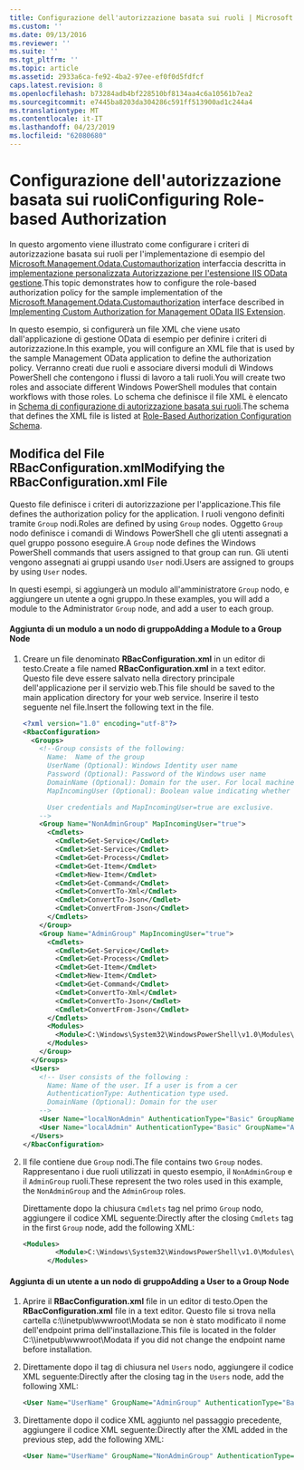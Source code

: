 ```yaml
---
title: Configurazione dell'autorizzazione basata sui ruoli | Microsoft Docs
ms.custom: ''
ms.date: 09/13/2016
ms.reviewer: ''
ms.suite: ''
ms.tgt_pltfrm: ''
ms.topic: article
ms.assetid: 2933a6ca-fe92-4ba2-97ee-ef0f0d5fdfcf
caps.latest.revision: 8
ms.openlocfilehash: b73284adb4bf228510bf8134aa4c6a10561b7ea2
ms.sourcegitcommit: e7445ba8203da304286c591ff513900ad1c244a4
ms.translationtype: MT
ms.contentlocale: it-IT
ms.lasthandoff: 04/23/2019
ms.locfileid: "62080680"
---
```

# <a name="configuring-role-based-authorization"></a><span data-ttu-id="ecdbb-102">Configurazione dell'autorizzazione basata sui ruoli</span><span class="sxs-lookup"><span data-stu-id="ecdbb-102">Configuring Role-based Authorization</span></span>

<span data-ttu-id="ecdbb-103">In questo argomento viene illustrato come configurare i criteri di autorizzazione basata sui ruoli per l'implementazione di esempio del [Microsoft.Management.Odata.Customauthorization](/dotnet/api/Microsoft.Management.Odata.CustomAuthorization) interfaccia descritta in [implementazione personalizzata Autorizzazione per l'estensione IIS OData gestione](./implementing-custom-authorization-for-a-management-odata-web-service.md).</span><span class="sxs-lookup"><span data-stu-id="ecdbb-103">This topic demonstrates how to configure the role-based authorization policy for the sample implementation of the [Microsoft.Management.Odata.Customauthorization](/dotnet/api/Microsoft.Management.Odata.CustomAuthorization) interface described in [Implementing Custom Authorization for Management OData IIS Extension](./implementing-custom-authorization-for-a-management-odata-web-service.md).</span></span>

<span data-ttu-id="ecdbb-104">In questo esempio, si configurerà un file XML che viene usato dall'applicazione di gestione OData di esempio per definire i criteri di autorizzazione.</span><span class="sxs-lookup"><span data-stu-id="ecdbb-104">In this example, you will configure an XML file that is used by the sample Management OData application to define the authorization policy.</span></span> <span data-ttu-id="ecdbb-105">Verranno creati due ruoli e associare diversi moduli di Windows PowerShell che contengono i flussi di lavoro a tali ruoli.</span><span class="sxs-lookup"><span data-stu-id="ecdbb-105">You will create two roles and associate different Windows PowerShell modules that contain workflows with those roles.</span></span> <span data-ttu-id="ecdbb-106">Lo schema che definisce il file XML è elencato in [Schema di configurazione di autorizzazione basata sui ruoli](./role-based-authorization-configuration-schema.md).</span><span class="sxs-lookup"><span data-stu-id="ecdbb-106">The schema that defines the XML file is listed at [Role-Based Authorization Configuration Schema](./role-based-authorization-configuration-schema.md).</span></span>

## <a name="modifying-the-rbacconfigurationxml-file"></a><span data-ttu-id="ecdbb-107">Modifica del File RBacConfiguration.xml</span><span class="sxs-lookup"><span data-stu-id="ecdbb-107">Modifying the RBacConfiguration.xml File</span></span>

<span data-ttu-id="ecdbb-108">Questo file definisce i criteri di autorizzazione per l'applicazione.</span><span class="sxs-lookup"><span data-stu-id="ecdbb-108">This file defines the authorization policy for the application.</span></span> <span data-ttu-id="ecdbb-109">I ruoli vengono definiti tramite `Group` nodi.</span><span class="sxs-lookup"><span data-stu-id="ecdbb-109">Roles are defined by using `Group` nodes.</span></span> <span data-ttu-id="ecdbb-110">Oggetto `Group` nodo definisce i comandi di Windows PowerShell che gli utenti assegnati a quel gruppo possono eseguire.</span><span class="sxs-lookup"><span data-stu-id="ecdbb-110">A `Group` node defines the Windows PowerShell commands that users assigned to that group can run.</span></span> <span data-ttu-id="ecdbb-111">Gli utenti vengono assegnati ai gruppi usando `User` nodi.</span><span class="sxs-lookup"><span data-stu-id="ecdbb-111">Users are assigned to groups by using `User` nodes.</span></span>

<span data-ttu-id="ecdbb-112">In questi esempi, si aggiungerà un modulo all'amministratore `Group` nodo, e aggiungere un utente a ogni gruppo.</span><span class="sxs-lookup"><span data-stu-id="ecdbb-112">In these examples, you will add a module to the Administrator `Group` node, and add a user to each group.</span></span>

#### <a name="adding-a-module-to-a-group-node"></a><span data-ttu-id="ecdbb-113">Aggiunta di un modulo a un nodo di gruppo</span><span class="sxs-lookup"><span data-stu-id="ecdbb-113">Adding a Module to a Group Node</span></span>

1. <span data-ttu-id="ecdbb-114">Creare un file denominato **RBacConfiguration.xml** in un editor di testo.</span><span class="sxs-lookup"><span data-stu-id="ecdbb-114">Create a file named **RBacConfiguration.xml** in a text editor.</span></span> <span data-ttu-id="ecdbb-115">Questo file deve essere salvato nella directory principale dell'applicazione per il servizio web.</span><span class="sxs-lookup"><span data-stu-id="ecdbb-115">This file should be saved to the main application directory for your web service.</span></span> <span data-ttu-id="ecdbb-116">Inserire il testo seguente nel file.</span><span class="sxs-lookup"><span data-stu-id="ecdbb-116">Insert the following text in the file.</span></span>

   ```xml
   <?xml version="1.0" encoding="utf-8"?>
   <RbacConfiguration>
     <Groups>
       <!--Group consists of the following:
         Name:  Name of the group
         UserName (Optional): Windows Identity user name
         Password (Optional): Password of the Windows user name
         DomainName (Optional): Domain for the user. For local machine account either do not include them or give the machine name. Do not give empty string
         MapIncomingUser (Optional): Boolean value indicating whether to execute cmdlet in the context of network client.

         User credentials and MapIncomingUser=true are exclusive.
       -->
       <Group Name="NonAdminGroup" MapIncomingUser="true">
         <Cmdlets>
           <Cmdlet>Get-Service</Cmdlet>
           <Cmdlet>Set-Service</Cmdlet>
           <Cmdlet>Get-Process</Cmdlet>
           <Cmdlet>Get-Item</Cmdlet>
           <Cmdlet>New-Item</Cmdlet>
           <Cmdlet>Get-Command</Cmdlet>
           <Cmdlet>ConvertTo-Xml</Cmdlet>
           <Cmdlet>ConvertTo-Json</Cmdlet>
           <Cmdlet>ConvertFrom-Json</Cmdlet>
         </Cmdlets>
       </Group>
       <Group Name="AdminGroup" MapIncomingUser="true">
         <Cmdlets>
           <Cmdlet>Get-Service</Cmdlet>
           <Cmdlet>Get-Process</Cmdlet>
           <Cmdlet>Get-Item</Cmdlet>
           <Cmdlet>New-Item</Cmdlet>
           <Cmdlet>Get-Command</Cmdlet>
           <Cmdlet>ConvertTo-Xml</Cmdlet>
           <Cmdlet>ConvertTo-Json</Cmdlet>
           <Cmdlet>ConvertFrom-Json</Cmdlet>
         </Cmdlets>
         <Modules>
           <Module>C:\Windows\System32\WindowsPowerShell\v1.0\Modules\ServerManager\ServerManager.psd1</Module>
         </Modules>
       </Group>
     </Groups>
     <Users>
       <!-- User consists of the following :
         Name: Name of the user. If a user is from a cer
         AuthenticationType: Authentication type used.
         DomainName (Optional): Domain for the user
       -->
       <User Name="localNonAdmin" AuthenticationType="Basic" GroupName="NonAdminGroup" />
       <User Name="localAdmin" AuthenticationType="Basic" GroupName="AdminGroup" />
     </Users>
   </RbacConfiguration>
   ```

2. <span data-ttu-id="ecdbb-117">Il file contiene due `Group` nodi.</span><span class="sxs-lookup"><span data-stu-id="ecdbb-117">The file contains two `Group` nodes.</span></span> <span data-ttu-id="ecdbb-118">Rappresentano i due ruoli utilizzati in questo esempio, il `NonAdminGroup` e il `AdminGroup` ruoli.</span><span class="sxs-lookup"><span data-stu-id="ecdbb-118">These represent the two roles used in this example, the `NonAdminGroup` and the `AdminGroup` roles.</span></span>

   <span data-ttu-id="ecdbb-119">Direttamente dopo la chiusura `Cmdlets` tag nel primo `Group` nodo, aggiungere il codice XML seguente:</span><span class="sxs-lookup"><span data-stu-id="ecdbb-119">Directly after the closing `Cmdlets` tag in the first `Group` node, add the following XML:</span></span>

   ```xml
   <Modules>
           <Module>C:\Windows\System32\WindowsPowerShell\v1.0\Modules\ServerManager\ServerManager.psd1</Module>
         </Modules>
   ```

#### <a name="adding-a-user-to-a-group-node"></a><span data-ttu-id="ecdbb-120">Aggiunta di un utente a un nodo di gruppo</span><span class="sxs-lookup"><span data-stu-id="ecdbb-120">Adding a User to a Group Node</span></span>

1. <span data-ttu-id="ecdbb-121">Aprire il **RBacConfiguration.xml** file in un editor di testo.</span><span class="sxs-lookup"><span data-stu-id="ecdbb-121">Open the **RBacConfiguration.xml** file in a text editor.</span></span> <span data-ttu-id="ecdbb-122">Questo file si trova nella cartella c:\\\inetpub\wwwroot\Modata se non è stato modificato il nome dell'endpoint prima dell'installazione.</span><span class="sxs-lookup"><span data-stu-id="ecdbb-122">This file is located in the folder C:\\\inetpub\wwwroot\Modata  if you did not change the endpoint name before installation.</span></span>

2. <span data-ttu-id="ecdbb-123">Direttamente dopo il tag di chiusura nel `Users` nodo, aggiungere il codice XML seguente:</span><span class="sxs-lookup"><span data-stu-id="ecdbb-123">Directly after the closing tag in the `Users` node, add the following XML:</span></span>

   ```xml
   <User Name="UserName" GroupName="AdminGroup" AuthenticationType="Basic" DomainName="DomainName"/>
   ```

3. <span data-ttu-id="ecdbb-124">Direttamente dopo il codice XML aggiunto nel passaggio precedente, aggiungere il codice XML seguente:</span><span class="sxs-lookup"><span data-stu-id="ecdbb-124">Directly after the XML added in the previous step, add the following XML:</span></span>

   ```xml
   <User Name="UserName" GroupName="NonAdminGroup" AuthenticationType="Basic" DomainName="DomainName"/>
   ```